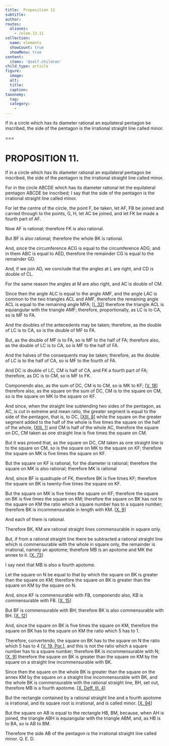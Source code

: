 ```yaml
---
title:  Proposition 11
subtitle: 
author:
routes:
  aliases:
    - /elem.13.11
collection:
  name: elements
  showCount: true
  showMenu: true
content:
  items: '@self.children'
child_type: article
figure:
  image:
  alt:
  title:
  caption:
taxonomy:
  tag:
  category:
    - 
---
```


<p><hi rend="ital">If in a circle which has its diameter rational an equilateral pentagon be inscribed</hi>, <hi rend="ital">the side of the pentagon is the irrational straight line called minor.</hi>
      </p>

===

<h1>PROPOSITION 11.</h1>
<p><span class="ital">If in a circle which has its diameter rational an equilateral pentagon be inscribed</span>, <span class="ital">the side of the pentagon is the irrational straight line called minor.</span>
      </p>

<p>For in the circle <span class="ital">ABCDE</span> which has its diameter rational let the equilateral pentagon <span class="ital">ABCDE</span> be inscribed; I say that the side of the pentagon is the irrational straight line called minor. </p>

<p>For let the centre of the circle, the point <span class="ital">F</span>, be taken, let <span class="ital">AF</span>, <span class="ital">FB</span> be joined and carried through to the points, <span class="ital">G</span>, <span class="ital">H</span>, let <span class="ital">AC</span> be joined, and let <span class="ital">FK</span> be made a fourth part of <span class="ital">AF</span>. </p>

<p>Now <span class="ital">AF</span> is rational; therefore <span class="ital">FK</span> is also rational. </p>

<p>But <span class="ital">BF</span> is also rational; therefore the whole <span class="ital">BK</span> is rational. </p>

<p>And, since the circumference <span class="ital">ACG</span> is equal to the circumference <span class="ital">ADG</span>, and in them <span class="ital">ABC</span> is equal to <span class="ital">AED</span>, therefore the remainder <span class="ital">CG</span> is equal to the remainder <span class="ital">GD</span>. <pb n="462"/></p>

<p>And, if we join <span class="ital">AD</span>, we conclude that the angles at <span class="ital">L</span> are right, and <span class="ital">CD</span> is double of <span class="ital">CL</span>. </p>

<p>For the same reason the angles at <span class="ital">M</span> are also right, and <span class="ital">AC</span> is double of <span class="ital">CM</span>. 
      </p>

<p>Since then the angle <span class="ital">ALC</span> is equal to the angle <span class="ital">AMF</span>, and the angle <span class="ital">LAC</span> is common to the two triangles <span class="ital">ACL</span> and <span class="ital">AMF</span>, therefore the remaining angle <span class="ital">ACL</span> is equal to the remaining angle <span class="ital">MFA</span>; [<a href="/elem.1.32">I. 32</a>] therefore the triangle <span class="ital">ACL</span> is equiangular with the triangle <span class="ital">AMF</span>; therefore, proportionally, as <span class="ital">LC</span> is to <span class="ital">CA</span>, so is <span class="ital">MF</span> to <span class="ital">FA</span>. </p>

<p>And the doubles of the antecedents may be taken; therefore, as the double of <span class="ital">LC</span> is to <span class="ital">CA</span>, so is the double of <span class="ital">MF</span> to <span class="ital">FA</span>. </p>

<p>But, as the double of <span class="ital">MF</span> is to <span class="ital">FA</span>, so is <span class="ital">MF</span> to the half of <span class="ital">FA</span>; therefore also, as the double of <span class="ital">LC</span> is to <span class="ital">CA</span>, so is <span class="ital">MF</span> to the half of <span class="ital">FA</span>. </p>

<p>And the halves of the consequents may be taken; therefore, as the double of <span class="ital">LC</span> is to the half of <span class="ital">CA</span>, so is <span class="ital">MF</span> to the fourth of <span class="ital">FA</span>. <pb n="463"/></p>

<p>And <span class="ital">DC</span> is double of <span class="ital">LC</span>, <span class="ital">CM</span> is half of <span class="ital">CA</span>, and <span class="ital">FK</span> a fourth part of <span class="ital">FA</span>; therefore, as <span class="ital">DC</span> is to <span class="ital">CM</span>, so is <span class="ital">MF</span> to <span class="ital">FK</span>. </p>

<p><foreign lang="la">Componendo</foreign> also, as the sum of <span class="ital">DC</span>, <span class="ital">CM</span> is to <span class="ital">CM</span>, so is <span class="ital">MK</span> to <span class="ital">KF</span>; [<a href="/elem.5.18">V. 18</a>] therefore also, as the square on the sum of <span class="ital">DC</span>, <span class="ital">CM</span> is to the square on <span class="ital">CM</span>, so is the square on <span class="ital">MK</span> to the square on <span class="ital">KF</span>. </p>

<p>And since, when the straight line subtending two sides of the pentagon, as <span class="ital">AC</span>, is cut in extreme and mean ratio, the greater segment is equal to the side of the pentagon, that is, to <span class="ital">DC</span>, [<a href="/elem.13.8">XIII. 8</a>] while the square on the greater segment added to the half of the whole is five times the square on the half of the whole, [<a href="/elem.13.1">XIII. 1</a>] and <span class="ital">CM</span> is half of the whole <span class="ital">AC</span>, therefore the square on <span class="ital">DC</span>, <span class="ital">CM</span> taken as one straight line is five times the square on <span class="ital">CM</span>. </p>

<p>But it was proved that, as the square on <span class="ital">DC</span>, <span class="ital">CM</span> taken as one straight line is to the square on <span class="ital">CM</span>, so is the square on <span class="ital">MK</span> to the square on <span class="ital">KF</span>; therefore the square on <span class="ital">MK</span> is five times the square on <span class="ital">KF</span>. </p>

<p>But the square on <span class="ital">KF</span> is rational, for the diameter is rational; therefore the square on <span class="ital">MK</span> is also rational; therefore <span class="ital">MK</span> is rational </p>

<p>And, since <span class="ital">BF</span> is quadruple of <span class="ital">FK</span>, therefore <span class="ital">BK</span> is five times <span class="ital">KF</span>; therefore the square on <span class="ital">BK</span> is twenty-five times the square on <span class="ital">KF</span>. </p>

<p>But the square on <span class="ital">MK</span> is five times the square on <span class="ital">KF</span>; therefore the square on <span class="ital">BK</span> is five times the square on <span class="ital">KM</span>; therefore the square on <span class="ital">BK</span> has not to the square on <span class="ital">KM</span> the ratio which a square number has to a square number; therefore <span class="ital">BK</span> is incommensurable in length with <span class="ital">KM</span>. [<a href="/elem.10.9">X. 9</a>] </p>

<p>And each of them is rational. </p>

<p>Therefore <span class="ital">BK</span>, <span class="ital">KM</span> are rational straight lines commensurable in square only. <pb n="464"/></p>

<p>But, if from a rational straight line there be subtracted a rational straight line which is commensurable with the whole in square only, the remainder is irrational, namely an apotome; therefore <span class="ital">MB</span> is an apotome and <span class="ital">MK</span> the annex to it. [<a href="/elem.10.73">X. 73</a>] </p>

<p>I say next that <span class="ital">MB</span> is also a fourth apotome. </p>

<p>Let the square on <span class="ital">N</span> be equal to that by which the square on <span class="ital">BK</span> is greater than the square on <span class="ital">KM</span>; therefore the square on <span class="ital">BK</span> is greater than the square on <span class="ital">KM</span> by the square on <span class="ital">N</span>. </p>

<p>And, since <span class="ital">KF</span> is commensurable with <span class="ital">FB</span>, <foreign lang="la">componendo</foreign> also, <span class="ital">KB</span> is commensurable with <span class="ital">FB</span>. [<a href="/elem.10.15">X. 15</a>] </p>

<p>But <span class="ital">BF</span> is commensurable with <span class="ital">BH</span>; therefore <span class="ital">BK</span> is also commensurable with <span class="ital">BH</span>. [<a href="/elem.10.12">X. 12</a>] </p>

<p>And, since the square on <span class="ital">BK</span> is five times the square on <span class="ital">KM</span>, therefore the square on <span class="ital">BK</span> has to the square on <span class="ital">KM</span> the ratio which 5 has to 1. </p>

<p>Therefore, <foreign lang="la">convertendo</foreign>, the square on <span class="ital">BK</span> has to the square on <span class="ital">N</span> the ratio which 5 has to 4 [<a href="/elem.5.19.p.1">V. 19, Por.</a>], and this is not the ratio which a square number has to a square number; therefore <span class="ital">BK</span> is incommensurable with <span class="ital">N</span>; [<a href="/elem.10.9">X. 9</a>] therefore the square on <span class="ital">BK</span> is greater than the square on <span class="ital">KM</span> by the square on a straight line incommensurable with <span class="ital">BK</span>. </p>

<p>Since then the square on the whole <span class="ital">BK</span> is greater than the square on the annex <span class="ital">KM</span> by the square on a straight line incommensurable with <span class="ital">BK</span>, and the whole <span class="ital">BK</span> is commensurable with the rational straight line, <span class="ital">BH</span>, set out, therefore <span class="ital">MB</span> is a fourth apotome. [<a href="/elem.10.def.3.4">X. Deff. III. 4</a>] </p>

<p>But the rectangle contained by a rational straight line and a fourth apotome is irrational, and its square root is irrational, and is called minor. [<a href="/elem.10.94">X. 94</a>] </p>

<p>But the square on <span class="ital">AB</span> is equal to the rectangle <span class="ital">HB</span>, <span class="ital">BM</span>, because, when <span class="ital">AH</span> is joined, the triangle <span class="ital">ABH</span> is equiangular with the triangle <span class="ital">ABM</span>, and, as <span class="ital">HB</span> is to <span class="ital">BA</span>, so is <span class="ital">AB</span> to <span class="ital">BM</span>. <pb n="465"/></p>

<p>Therefore the side <span class="ital">AB</span> of the pentagon is the irrational straight line called minor. Q. E. D.</p>
